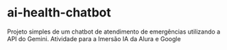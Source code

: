 # ai-health-chatbot
Projeto simples de um chatbot de atendimento de emergências utilizando a API do Gemini. Atividade para a Imersão IA da Alura e Google
